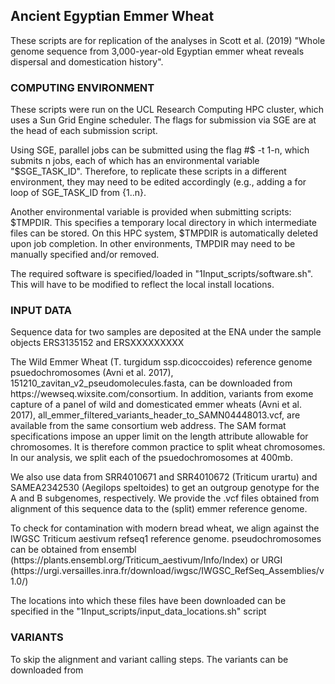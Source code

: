 <h2> Ancient Egyptian Emmer Wheat </h2>

These scripts are for replication of the analyses in Scott et al. (2019) "Whole genome sequence from 3,000-year-old Egyptian emmer wheat reveals dispersal and domestication history". 


<h3>COMPUTING ENVIRONMENT </h3>

<p>These scripts were run on the UCL Research Computing HPC cluster, which uses a Sun Grid Engine scheduler. The flags for submission via SGE are at the head of each submission script.
</p>

<p>Using SGE, parallel jobs can be submitted using the flag #$ -t 1-n, which submits n jobs, each of which has an environmental variable "$SGE_TASK_ID". Therefore, to replicate these scripts in a different environment, they may need to be edited accordingly (e.g., adding a for loop of SGE_TASK_ID from {1..n}. 
</p>

<p>
Another environmental variable is provided when submitting scripts: $TMPDIR. This specifies a temporary local directory in which intermediate files can be stored. On this HPC system, $TMPDIR is automatically deleted upon job completion. In other environments, TMPDIR may need to be manually specified and/or removed. 
</p>

<p>The required software is specified/loaded in "1Input_scripts/software.sh". This will have to be modified to reflect the local install locations. 
</p>

<h3>INPUT DATA </h3>

<p>Sequence data for two samples are deposited at the ENA under the sample objects ERS3135152 and ERSXXXXXXXXX
</p>

<p>The Wild Emmer Wheat (T. turgidum ssp.dicoccoides) reference genome psuedochromosomes (Avni et al. 2017), 151210_zavitan_v2_pseudomolecules.fasta, can be downloaded from https://wewseq.wixsite.com/consortium. 
In addition, variants from exome capture of a panel of wild and domesticated emmer wheats (Avni et al. 2017), all_emmer_filtered_variants_header_to_SAMN04448013.vcf, are available from the same consortium web address.
The SAM format specifications impose an upper limit on the length attribute allowable for chromosomes. It is therefore common practice to split wheat chromosomes. In our analysis, we split each of the psuedochromosomes at 400mb. 
</p>

<p>We also use data from SRR4010671 and SRR4010672 (Triticum urartu) and SAMEA2342530 (Aegilops speltoides) to get an outgroup genotype for the A and B subgenomes, respectively. We provide the .vcf files obtained from alignment of this sequence data to the (split) emmer reference genome.
</p>

<p>To check for contamination with modern bread wheat, we align against the IWGSC Triticum aestivum refseq1 reference genome. pseudochromosomes can be obtained from ensembl (https://plants.ensembl.org/Triticum_aestivum/Info/Index) or URGI (https://urgi.versailles.inra.fr/download/iwgsc/IWGSC_RefSeq_Assemblies/v1.0/)
</p>


<p>The locations into which these files have been downloaded can be specified in the "1Input_scripts/input_data_locations.sh" script
</p>


<h3> VARIANTS </h3>

<p>To skip the alignment and variant calling steps. The variants can be downloaded from
</p>

